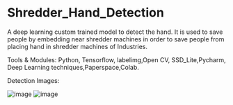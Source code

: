 # Shredder_Hand_Detection
A deep learning custom trained model  to detect the hand. It is used to save people by embedding near shredder machines in order to save people from placing hand in shredder machines of Industries. 

Tools &amp; Modules: Python, Tensorflow, labelimg,Open CV, SSD_Lite,Pycharm, Deep Learning techniques,Paperspace,Colab.

Detection Images:

![image](https://user-images.githubusercontent.com/48015531/109953541-335de780-7d06-11eb-9f72-d86d3001426b.png)
![image](https://user-images.githubusercontent.com/48015531/109953719-715b0b80-7d06-11eb-8e02-9259dda2cc34.png)
